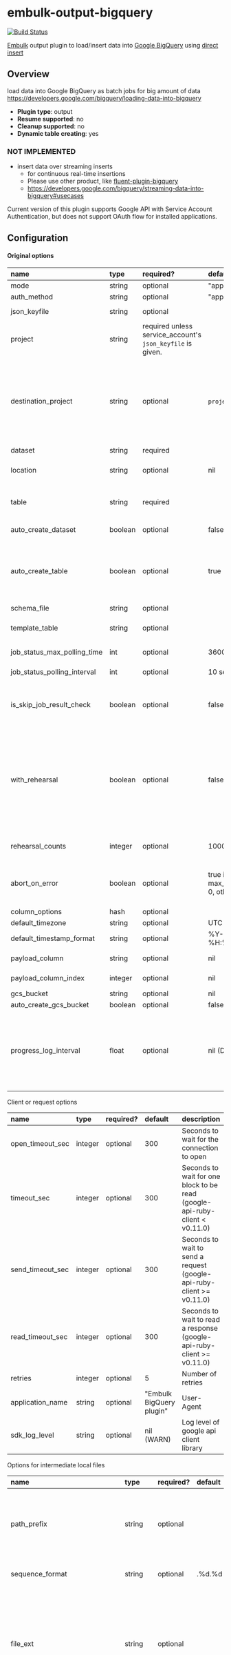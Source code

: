 # embulk-output-bigquery

[![Build Status](https://secure.travis-ci.org/embulk/embulk-output-bigquery.png?branch=master)](http://travis-ci.org/embulk/embulk-output-bigquery)

[Embulk](https://github.com/embulk/embulk/) output plugin to load/insert data into [Google BigQuery](https://cloud.google.com/bigquery/) using [direct insert](https://cloud.google.com/bigquery/loading-data-into-bigquery#loaddatapostrequest)

## Overview

load data into Google BigQuery as batch jobs for big amount of data
https://developers.google.com/bigquery/loading-data-into-bigquery

* **Plugin type**: output
* **Resume supported**: no
* **Cleanup supported**: no
* **Dynamic table creating**: yes

### NOT IMPLEMENTED
* insert data over streaming inserts
  * for continuous real-time insertions
  * Please use other product, like [fluent-plugin-bigquery](https://github.com/kaizenplatform/fluent-plugin-bigquery)
  * https://developers.google.com/bigquery/streaming-data-into-bigquery#usecases

Current version of this plugin supports Google API with Service Account Authentication, but does not support
OAuth flow for installed applications.

## Configuration

#### Original options

| name                                 | type        | required?  | default                  | description            |
|:-------------------------------------|:------------|:-----------|:-------------------------|:-----------------------|
|  mode                                | string      | optional   | "append"                 | See [Mode](#mode)      |
|  auth_method                         | string      | optional   | "application\_default"   | See [Authentication](#authentication) |
|  json_keyfile                        | string      | optional   |                          | keyfile path or `content` |
|  project                             | string      | required unless service\_account's `json_keyfile` is given. | | project\_id |
|  destination_project                 | string      | optional   | `project` value         |  A destination project to which the data will be loaded. Use this if you want to separate a billing project (the `project` value) and a destination project (the `destination_project` value). |
|  dataset                             | string      | required   |                          | dataset |
|  location                            | string      | optional   | nil                      | geographic location of dataset. See [Location](#location) |
|  table                               | string      | required   |                          | table name, or table name with a partition decorator such as `table_name$20160929`|
|  auto_create_dataset                 | boolean     | optional   | false                    | automatically create dataset |
|  auto_create_table                   | boolean     | optional   | true                     | `false` is available only for `append_direct` mode. Other modes require `true`. See [Dynamic Table Creating](#dynamic-table-creating) and [Time Partitioning](#time-partitioning) |
|  schema_file                         | string      | optional   |                          | /path/to/schema.json |
|  template_table                      | string      | optional   |                          | template table name. See [Dynamic Table Creating](#dynamic-table-creating) |
|  job_status_max_polling_time         | int         | optional   | 3600 sec                 | Max job status polling time |
|  job_status_polling_interval         | int         | optional   | 10 sec                   | Job status polling interval |
|  is_skip_job_result_check            | boolean     | optional   | false                    | Skip waiting Load job finishes. Available for append, or delete_in_advance mode |
|  with_rehearsal                      | boolean     | optional   | false                    | Load `rehearsal_counts` records as a rehearsal. Rehearsal loads into REHEARSAL temporary table, and delete finally. You may use this option to investigate data errors as early stage as possible |
|  rehearsal_counts                    | integer     | optional   | 1000                     | Specify number of records to load in a rehearsal |
|  abort_on_error                      | boolean     | optional   | true if max_bad_records is 0, otherwise false | Raise an error if number of input rows and number of output rows does not match |
|  column_options                      | hash        | optional   |                          | See [Column Options](#column-options) |
|  default_timezone                    | string      | optional   | UTC                      | |
|  default_timestamp_format            | string      | optional   | %Y-%m-%d %H:%M:%S.%6N    | |
|  payload_column                      | string      | optional   | nil                      | See [Formatter Performance Issue](#formatter-performance-issue) |
|  payload_column_index                | integer     | optional   | nil                      | See [Formatter Performance Issue](#formatter-performance-issue) |
|  gcs_bucket                          | string      | optional   | nil                      | See [GCS Bucket](#gcs-bucket) |
|  auto_create_gcs_bucket              | boolean     | optional   | false                    | See [GCS Bucket](#gcs-bucket) |
|  progress_log_interval               | float       | optional   | nil (Disabled)           | Progress log interval. The progress log is disabled by nil (default). NOTE: This option may be removed in a future because a filter plugin can achieve the same goal |

Client or request options

| name                                 | type        | required?  | default                  | description            |
|:-------------------------------------|:------------|:-----------|:-------------------------|:-----------------------|
|  open_timeout_sec                    | integer     | optional   | 300                      | Seconds to wait for the connection to open |
|  timeout_sec                         | integer     | optional   | 300                      | Seconds to wait for one block to be read (google-api-ruby-client < v0.11.0) |
|  send_timeout_sec                    | integer     | optional   | 300                      | Seconds to wait to send a request (google-api-ruby-client >= v0.11.0) |
|  read_timeout_sec                    | integer     | optional   | 300                      | Seconds to wait to read a response (google-api-ruby-client >= v0.11.0) |
|  retries                             | integer     | optional   | 5                        | Number of retries |
|  application_name                    | string      | optional   | "Embulk BigQuery plugin" | User-Agent |
|  sdk_log_level                       | string      | optional   | nil (WARN)               | Log level of google api client library |

Options for intermediate local files

| name                                 | type        | required?  | default                  | description            |
|:-------------------------------------|:------------|:-----------|:-------------------------|:-----------------------|
|  path_prefix                         | string      | optional   |                          | Path prefix of local files such as "/tmp/prefix_". Default randomly generates with [tempfile](http://ruby-doc.org/stdlib-2.2.3/libdoc/tempfile/rdoc/Tempfile.html) |
|  sequence_format                     | string      | optional   | .%d.%d                   | Sequence format for pid, thread id |
|  file_ext                            | string      | optional   |                          | The file extension of local files such as ".csv.gz" ".json.gz". Default automatically generates from `source_format` and `compression`|
|  skip_file_generation                | boolean     | optional   |                          | Load already generated local files into BigQuery if available. Specify correct path_prefix and file_ext. |
|  delete_from_local_when_job_end      | boolean     | optional   | true                     | If set to true, delete generate local files when job is end |
|  compression                         | string      | optional   | "NONE"                   | Compression of local files (`GZIP` or `NONE`) |


Options for intermediate tables on BigQuery

| name                                 | type        | required?  | default                  | description            |
|:-------------------------------------|:------------|:-----------|:-------------------------|:-----------------------|
|  temporary_table_expiration          | integer     | optional   |                          | Temporary table's expiration time in seconds |

`source_format` is also used to determine formatter (csv or jsonl).

#### Same options of bq command-line tools or BigQuery job's property

Following options are same as [bq command-line tools](https://cloud.google.com/bigquery/bq-command-line-tool#creatingtablefromfile) or BigQuery [job's property](https://cloud.google.com/bigquery/docs/reference/v2/jobs#resource).

| name                              | type     | required? | default | description            |
|:----------------------------------|:---------|:----------|:--------|:-----------------------|
|  source_format                    | string   | required  | "CSV"   |   File type (`NEWLINE_DELIMITED_JSON` or `CSV`) |
|  max_bad_records                  | int      | optional  | 0       | |
|  field_delimiter                  | char     | optional  | ","     | |
|  encoding                         | string   | optional  | "UTF-8" | `UTF-8` or `ISO-8859-1` |
|  ignore_unknown_values            | boolean  | optional  | false   | |
|  allow_quoted_newlines            | boolean  | optional  | false   | Set true, if data contains newline characters. It may cause slow procsssing |
|  time_partitioning                | hash     | optional  | `{"type":"DAY"}` if `table` parameter has a partition decorator, otherwise nil | See [Time Partitioning](#time-partitioning) |
|  time_partitioning.type           | string   | required  | nil     | The only type supported is DAY, which will generate one partition per day based on data loading time. |
|  time_partitioning.expiration_ms  | int      | optional  | nil     | Number of milliseconds for which to keep the storage for a partition. |
|  time_partitioning.field          | string   | optional  | nil     | `DATE` or `TIMESTAMP` column used for partitioning |
|  clustering                       | hash     | optional  | nil     | Currently, clustering is supported for partitioned tables, so must be used with `time_partitioning` option. See [clustered tables](https://cloud.google.com/bigquery/docs/clustered-tables) |
|  clustering.fields                | array    | required  | nil     | One or more fields on which data should be clustered. The order of the specified columns determines the sort order of the data. |
|  schema_update_options            | array    | optional  | nil     | (Experimental) List of `ALLOW_FIELD_ADDITION` or `ALLOW_FIELD_RELAXATION` or both. See [jobs#configuration.load.schemaUpdateOptions](https://cloud.google.com/bigquery/docs/reference/v2/jobs#configuration.load.schemaUpdateOptions). NOTE for the current status: `schema_update_options` does not work for `copy` job, that is, is not effective for most of modes such as `append`, `replace` and `replace_backup`. `delete_in_advance` deletes origin table so does not need to update schema. Only `append_direct` can utilize schema update. |

### Example

```yaml
out:
  type: bigquery
  mode: append
  auth_method: service_account
  json_keyfile: /path/to/json_keyfile.json
  project: your-project-000
  dataset: your_dataset_name
  table: your_table_name
  compression: GZIP
  source_format: NEWLINE_DELIMITED_JSON
```

### Location

The geographic location of the dataset. Required except for US and EU.

GCS bucket should be in same region when you use `gcs_bucket`.

See also [Dataset Locations | BigQuery | Google Cloud](https://cloud.google.com/bigquery/docs/dataset-locations)

### Mode

5 modes are provided.

##### append

1. Load to temporary table (Create and WRITE_APPEND in parallel)
2. Copy temporary table to destination table (or partition). (WRITE_APPEND)

##### append_direct

1. Insert data into existing table (or partition) directly. (WRITE_APPEND in parallel)

This is not transactional, i.e., if fails, the target table could have some rows inserted.

##### replace

1. Load to temporary table (Create and WRITE_APPEND in parallel)
2. Copy temporary table to destination table (or partition). (WRITE_TRUNCATE)

```is_skip_job_result_check``` must be false when replace mode

NOTE: BigQuery does not support replacing (actually, copying into) a non-partitioned table with a paritioned table atomically. You must once delete the non-partitioned table, otherwise, you get `Incompatible table partitioning specification when copying to the column partitioned table` error.

##### replace_backup

1. Load to temporary table (Create and WRITE_APPEND in parallel)
2. Copy destination table (or partition) to backup table (or partition). (dataset_old, table_old)
3. Copy temporary table to destination table (or partition). (WRITE_TRUNCATE)

```is_skip_job_result_check``` must be false when replace_backup mode.

##### delete_in_advance

1. Delete destination table (or partition), if it exists.
2. Load to destination table (or partition).

### Authentication

There are four authentication methods

1. `service_account` (or `json_key` for backward compatibility)
1. `authorized_user`
1. `compute_engine`
1. `application_default`

#### service\_account (or json\_key)

Use GCP service account credentials.
You first need to create a service account, download its json key and deploy the key with embulk.

```yaml
out:
  type: bigquery
  auth_method: service_account
  json_keyfile: /path/to/json_keyfile.json
```

You can also embed contents of `json_keyfile` at config.yml.

```yaml
out:
  type: bigquery
  auth_method: service_account
  json_keyfile:
    content: |
      {
          "private_key_id": "123456789",
          "private_key": "-----BEGIN PRIVATE KEY-----\nABCDEF",
          "client_email": "..."
      }
```

#### authorized\_user

Use Google user credentials.
You can get your credentials at `~/.config/gcloud/application_default_credentials.json` by running `gcloud auth login`.

```yaml
out:
  type: bigquery
  auth_method: authorized_user
  json_keyfile: /path/to/credentials.json
```

You can also embed contents of `json_keyfile` at config.yml.

```yaml
out:
  type: bigquery
  auth_method: authorized_user
  json_keyfile:
    content: |
      {
        "client_id":"xxxxxxxxxxx.apps.googleusercontent.com",
        "client_secret":"xxxxxxxxxxx",
        "refresh_token":"xxxxxxxxxxx",
        "type":"authorized_user"
      }
```

#### compute\_engine

On the other hand, you don't need to explicitly create a service account for embulk when you
run embulk in Google Compute Engine. In this third authentication method, you need to
add the API scope "https://www.googleapis.com/auth/bigquery" to the scope list of your
Compute Engine VM instance, then you can configure embulk like this.

```yaml
out:
  type: bigquery
  auth_method: compute_engine
```

#### application\_default

Use Application Default Credentials (ADC).  ADC is a strategy to locate Google Cloud Service Account credentials.

1. ADC checks to see if the environment variable `GOOGLE_APPLICATION_CREDENTIALS` is set. If the variable is set, ADC uses the service account file that the variable points to.
2. ADC checks to see if `~/.config/gcloud/application_default_credentials.json` is located. This file is created by running `gcloud auth application-default login`.
3. Use the default service account for credentials if the application running on Compute Engine, App Engine, Kubernetes Engine, Cloud Functions or Cloud Run.

See https://cloud.google.com/docs/authentication/production for details.

```yaml
out:
  type: bigquery
  auth_method: application_default
```

### Table id formatting

`table` and option accept [Time#strftime](http://ruby-doc.org/core-1.9.3/Time.html#method-i-strftime)
format to construct table ids.
Table ids are formatted at runtime
using the local time of the embulk server.

For example, with the configuration below,
data is inserted into tables `table_20150503`, `table_20150504` and so on.

```yaml
out:
  type: bigquery
  table: table_%Y%m%d
```

### Dynamic table creating

There are 3 ways to set schema.

#### Set schema.json

Please set file path of schema.json.

```yaml
out:
  type: bigquery
  auto_create_table: true
  table: table_%Y%m%d
  schema_file: /path/to/schema.json
```

#### Set template_table in dataset

Plugin will try to read schema from existing table and use it as schema template.

```yaml
out:
  type: bigquery
  auto_create_table: true
  table: table_%Y%m%d
  template_table: existing_table_name
```

#### Guess from Embulk Schema

Plugin will try to guess BigQuery schema from Embulk schema.  It is also configurable with `column_options`. See [Column Options](#column-options).

### Column Options

Column options are used to aid guessing BigQuery schema, or to define conversion of values:

- **column_options**: advanced: an array of options for columns
  - **name**: column name
  - **type**: BigQuery type such as `BOOLEAN`, `INTEGER`, `FLOAT`, `STRING`, `TIMESTAMP`, `DATETIME`, `DATE`, and `RECORD`. See belows for supported conversion type.
    - boolean:   `BOOLEAN`, `STRING` (default: `BOOLEAN`)
    - long:      `BOOLEAN`, `INTEGER`, `FLOAT`, `STRING`, `TIMESTAMP` (default: `INTEGER`)
    - double:    `INTEGER`, `FLOAT`, `STRING`, `TIMESTAMP` (default: `FLOAT`)
    - string:    `BOOLEAN`, `INTEGER`, `FLOAT`, `STRING`, `TIMESTAMP`, `DATETIME`, `DATE`, `RECORD` (default: `STRING`)
    - timestamp: `INTEGER`, `FLOAT`, `STRING`, `TIMESTAMP`, `DATETIME`, `DATE` (default: `TIMESTAMP`)
    - json:      `STRING`,  `RECORD` (default: `STRING`)
  - **mode**: BigQuery mode such as `NULLABLE`, `REQUIRED`, and `REPEATED` (string, default: `NULLABLE`)
  - **fields**: Describes the nested schema fields if the type property is set to RECORD. Please note that this is **required** for `RECORD` column.
  - **timestamp_format**: timestamp format to convert into/from `timestamp` (string, default is `default_timestamp_format`)
  - **timezone**: timezone to convert into/from `timestamp`, `date` (string, default is `default_timezone`).
- **default_timestamp_format**: default timestamp format for column_options (string, default is "%Y-%m-%d %H:%M:%S.%6N")
- **default_timezone**: default timezone for column_options (string, default is "UTC")

Example)

```yaml
out:
  type: bigquery
  auto_create_table: true
  column_options:
    - {name: date, type: STRING, timestamp_format: %Y-%m-%d, timezone: "Asia/Tokyo"}
    - name: json_column
      type: RECORD
      fields:
        - {name: key1, type: STRING}
        - {name: key2, type: STRING}
```

NOTE: Type conversion is done in this jruby plugin, and could be slow. See [Formatter Performance Issue](#formatter-performance-issue) to improve the performance.

### Formatter Performance Issue

embulk-output-bigquery supports formatting records into CSV or JSON (and also formatting timestamp column).
However, this plugin is written in jruby, and jruby plugins are slower than java plugins generally.

Therefore, it is recommended to format records with filter plugins written in Java such as [embulk-filter-to_json](https://github.com/civitaspo/embulk-filter-to_json) as:

```yaml
filters:
  - type: to_json
    column: {name: payload, type: string}
    default_format: "%Y-%m-%d %H:%M:%S.%6N"
out:
  type: bigquery
  payload_column_index: 0 # or, payload_column: payload
```

Furtheremore, if your files are originally jsonl or csv files, you can even skip a parser with [embulk-parser-none](https://github.com/sonots/embulk-parser-none) as:

```yaml
in:
  type: file
  path_prefix: example/example.jsonl
  parser:
    type: none
    column_name: payload
out:
  type: bigquery
  payload_column_index: 0 # or, payload_column: payload
```

### GCS Bucket

This is useful to reduce number of consumed jobs, which is limited by [100,000 jobs per project per day](https://cloud.google.com/bigquery/quotas#load_jobs).

This plugin originally loads local files into BigQuery in parallel, that is, consumes a number of jobs, say 24 jobs on 24 CPU core machine for example (this depends on embulk parameters such as `min_output_tasks` and `max_threads`).

BigQuery supports loading multiple files from GCS with one job, therefore, uploading local files to GCS in parallel and then loading from GCS into BigQuery reduces number of consumed jobs to 1.

Using `gcs_bucket` option, such strategy is enabled. You may also use `auto_create_gcs_bucket` to create the specified GCS bucket automatically.

```yaml
out:
  type: bigquery
  gcs_bucket: bucket_name
  auto_create_gcs_bucket: true
```

ToDo: Use https://cloud.google.com/storage/docs/streaming if google-api-ruby-client supports streaming transfers into GCS.

### Time Partitioning

From 0.4.0, embulk-output-bigquery supports to load into partitioned table.
See also [Creating and Updating Date-Partitioned Tables](https://cloud.google.com/bigquery/docs/creating-partitioned-tables).

To load into a partition, specify `table` parameter with a partition decorator as:

```yaml
out:
  type: bigquery
  table: table_name$20160929
```

You may configure `time_partitioning` parameter together as:

```yaml
out:
  type: bigquery
  table: table_name$20160929
  time_partitioning:
    type: DAY
    expiration_ms: 259200000
```

You can also create column-based partitioning table as:

```yaml
out:
  type: bigquery
  mode: replace
  table: table_name
  time_partitioning:
    type: DAY
    field: timestamp
```

Note the `time_partitioning.field` should be top-level `DATE` or `TIMESTAMP`.

Use [Tables: patch](https://cloud.google.com/bigquery/docs/reference/v2/tables/patch) API to update the schema of the partitioned table, embulk-output-bigquery itself does not support it, though.
Note that only adding a new column, and relaxing non-necessary columns to be `NULLABLE` are supported now. Deleting columns, and renaming columns are not supported.

MEMO: [jobs#configuration.load.schemaUpdateOptions](https://cloud.google.com/bigquery/docs/reference/v2/jobs#configuration.load.schemaUpdateOptions) is available
to update the schema of the desitination table as a side effect of the load job, but it is not available for copy job.
Thus, it was not suitable for embulk-output-bigquery idempotence modes, `append`, `replace`, and `replace_backup`, sigh.

## Development

### Run example:

Prepare a json\_keyfile at example/your-project-000.json, then

```
$ embulk bundle install --path vendor/bundle
$ embulk run -X page_size=1 -b . -l trace example/example.yml
```

### Run test:

Place your embulk with `.jar` extension:


```
$ curl -o embulk.jar --create-dirs -L "http://dl.embulk.org/embulk-latest.jar"
$ chmod a+x embulk.jar
```

Investigate JRUBY\_VERSION and Bundler::VERSION included in the embulk.jar:

```
$ echo JRUBY_VERSION | ./embulk.jar irb
2019-08-10 00:59:11.866 +0900: Embulk v0.9.17
Switch to inspect mode.
JRUBY_VERSION
"X.X.X.X"

$ echo "require 'bundler'; Bundler::VERSION" | ./embulk.jar irb
2019-08-10 01:59:10.460 +0900: Embulk v0.9.17
Switch to inspect mode.
require 'bundler'; Bundler::VERSION
"Y.Y.Y"
```

Install the same version of jruby (change X.X.X.X to the version shown above) and bundler:

```
$ rbenv install jruby-X.X.X.X
$ rbenv local jruby-X.X.X.X
$ gem install bundler -v Y.Y.Y
```

Install dependencies (NOTE: Use bundler included in the embulk.jar, otherwise, `gem 'embulk'` is not found):

```
$ ./embulk.jar bundle install --path vendor/bundle
```

Run tests with `env RUBYOPT="-r ./embulk.jar`:

```
$ bundle exec env RUBYOPT="-r ./embulk.jar" rake test
```

To run tests which actually connects to BigQuery such as test/test\_bigquery\_client.rb,
prepare a json\_keyfile at example/your-project-000.json, then

```
$ bundle exec env RUBYOPT="-r ./embulk.jar" ruby test/test_bigquery_client.rb
$ bundle exec env RUBYOPT="-r ./embulk.jar" ruby test/test_example.rb
```

### Release gem:

Change the version of gemspec, and write CHANGELOG.md. Then,

```
$ bundle exec rake release
```

## ChangeLog

[CHANGELOG.md](CHANGELOG.md)
